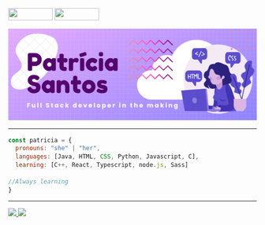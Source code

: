 
<div>
 <a href = "mailto:scunha.patricia@gmail.com"><img height="25" width="90" src="https://img.shields.io/badge/Gmail-D14836?style=for-the-badge&logo=gmail&logoColor=white" target="_blank"></a>
 <a href="https://www.linkedin.com/in/patr%C3%ADcia-santos-1752bb224/" target="_blank"><img height="25" width="90" src="https://img.shields.io/badge/-LinkedIn-%230077B5?style=for-the-badge&logo=linkedin&logoColor=white" target="_blank"></a> 
</div>

![Nids Banner Image](./mybanner.png)
 
---

```javascript
const patricia = {
  pronouns: "she" | "her",
  languages: [Java, HTML, CSS, Python, Javascript, C],
  learning: [C++, React, Typescript, node.js, Sass]
   
//Always learning
}
```
---

<div>
  <a href="https://github.com/Patricia-Santos">
  <img width="48%" src="https://github-readme-stats.vercel.app/api?username=Patricia-Santos&show_icons=true&theme=ocean_dark&include_all_commits=true&count_private=true"/>
  <img width="35%" src="https://github-readme-stats.vercel.app/api/top-langs/?username=Patricia-Santos&layout=compact&langs_count=7&theme=ocean_dark"/>
</div>

